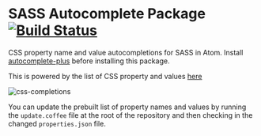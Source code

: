 # SASS Autocomplete Package [![Build Status](https://travis-ci.org/atom/autocomplete-sass.svg?branch=master)](https://travis-ci.org/atom/autocomplete-sass)

CSS property name and value autocompletions for SASS in Atom. Install
[autocomplete-plus](https://github.com/atom-community/autocomplete-plus) before
installing this package.

This is powered by the list of CSS property and values [here](https://github.com/adobe/brackets/blob/master/src/extensions/default/CSSCodeHints/CSSProperties.json)

![css-completions](https://cloud.githubusercontent.com/assets/671378/6357910/b9ecbe7c-bc1c-11e4-89b1-033e626c891f.gif)

You can update the prebuilt list of property names and values by running
the `update.coffee` file at the root of the repository and then checking in
the changed `properties.json` file.
